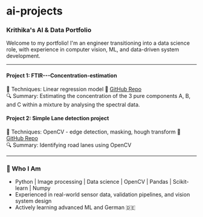 # ai-projects
### Krithika's AI &amp; Data Portfolio  
Welcome to my portfolio! I'm an engineer transitioning into a data science role, with experience in computer vision, ML, and data-driven system development. 

---

 ####  Project 1: FTIR---Concentration-estimation
🧪 Techniques: Linear regression model
🔗 [GitHub Repo](https://github.com/krithika0411/FTIR---Concentration-estimation)  
🔍 Summary: Estimating the concentration of the 3 pure components A, B, and C within a mixture by analysing the spectral data.

####  Project 2: Simple Lane detection project
🧠 Techniques: OpenCV - edge detection, masking, hough transform 
🔗 [GitHub Repo](https://github.com/krithika0411/Lane--Detection--Project)  
🔍 Summary: Identifying road lanes using OpenCV

---

### 🧠 Who I Am  
- Python | Image processing | Data science | OpenCV | Pandas | Scikit-learn | Numpy
- Experienced in real-world sensor data, validation pipelines, and vision system design  
- Actively learning advanced ML and German 🇩🇪  
